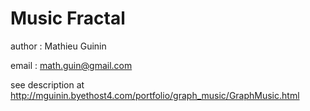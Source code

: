 Music Fractal
=============

author : Mathieu Guinin

email : math.guin@gmail.com

see description at http://mguinin.byethost4.com/portfolio/graph_music/GraphMusic.html